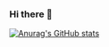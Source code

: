 ### Hi there 👋
[![Anurag's GitHub stats](https://github-readme-stats.vercel.app/api?username=Angel-dash)](https://github.com/Angel-dash/github-readme-stats)
<!--
**Angel-dash/Angel-dash** is a ✨ _special_ ✨ repository because its `README.md` (this file) appears on your GitHub profile.

Here are some ideas to get you started:

- 🔭 I’m currently working on ...
- 🌱 I’m currently learning ...
- 👯 I’m looking to collaborate on ...
- 🤔 I’m looking for help with ...
- 💬 Ask me about ...
- 📫 How to reach me: ...
- 😄 Pronouns: ...
- ⚡ Fun fact: ...
-->
